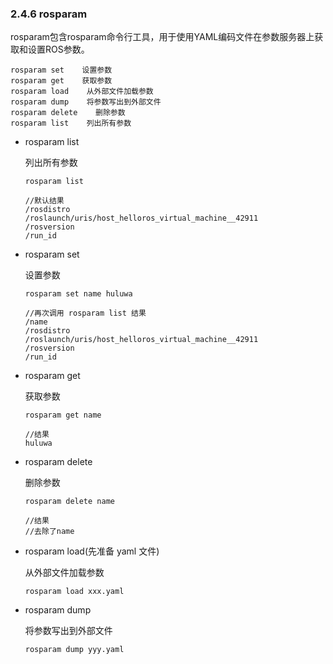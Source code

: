 ### 2.4.6 rosparam

rosparam包含rosparam命令行工具，用于使用YAML编码文件在参数服务器上获取和设置ROS参数。

```
rosparam set    设置参数
rosparam get    获取参数
rosparam load    从外部文件加载参数
rosparam dump    将参数写出到外部文件
rosparam delete    删除参数
rosparam list    列出所有参数
```

* rosparam list

  列出所有参数

  ```
  rosparam list

  //默认结果
  /rosdistro
  /roslaunch/uris/host_helloros_virtual_machine__42911
  /rosversion
  /run_id
  ```

* rosparam set

  设置参数

  ```
  rosparam set name huluwa

  //再次调用 rosparam list 结果
  /name
  /rosdistro
  /roslaunch/uris/host_helloros_virtual_machine__42911
  /rosversion
  /run_id
  ```

* rosparam get

  获取参数

  ```
  rosparam get name

  //结果
  huluwa
  ```

* rosparam delete

  删除参数

  ```
  rosparam delete name

  //结果
  //去除了name
  ```

* rosparam load\(先准备 yaml 文件\)

  从外部文件加载参数

  ```
  rosparam load xxx.yaml
  ```

* rosparam dump

  将参数写出到外部文件

  ```
  rosparam dump yyy.yaml
  ```

### 



